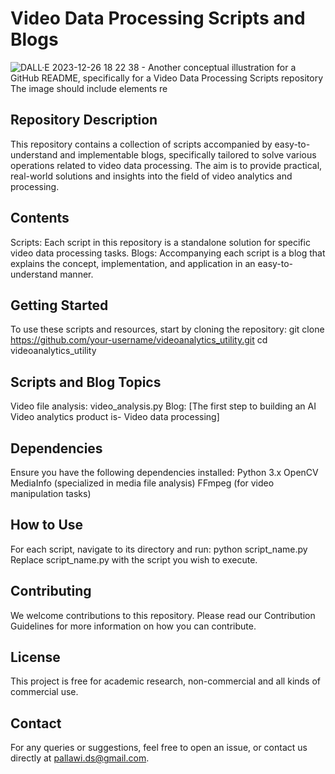 # Video Data Processing Scripts and Blogs

![DALL·E 2023-12-26 18 22 38 - Another conceptual illustration for a GitHub README, specifically for a Video Data Processing Scripts repository  The image should include elements re](https://github.com/PallawiSinghal/videoanalytics_utility/assets/16499363/d44edaf7-489a-4a34-8c6f-3577b1b16636)

## Repository Description
This repository contains a collection of scripts accompanied by easy-to-understand and implementable blogs, specifically tailored to solve various operations related to video data processing. The aim is to provide practical, real-world solutions and insights into the field of video analytics and processing.
## Contents
Scripts: Each script in this repository is a standalone solution for specific video data processing tasks.
Blogs: Accompanying each script is a blog that explains the concept, implementation, and application in an easy-to-understand manner.
## Getting Started
To use these scripts and resources, start by cloning the repository:
git clone https://github.com/your-username/videoanalytics_utility.git
cd videoanalytics_utility
## Scripts and Blog Topics
Video file analysis: video_analysis.py
Blog: [The first step to building an AI Video analytics product is- Video data processing]
## Dependencies
Ensure you have the following dependencies installed:
Python 3.x
OpenCV
MediaInfo (specialized in media file analysis)
FFmpeg (for video manipulation tasks)
## How to Use
For each script, navigate to its directory and run:
python script_name.py
Replace script_name.py with the script you wish to execute.
## Contributing
We welcome contributions to this repository. Please read our Contribution Guidelines for more information on how you can contribute.
## License
This project is free for academic research, non-commercial and all kinds of commercial use.
## Contact
For any queries or suggestions, feel free to open an issue, or contact us directly at pallawi.ds@gmail.com.







